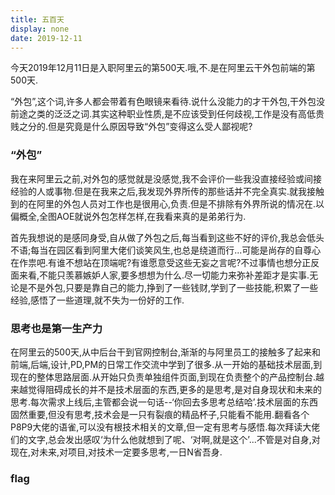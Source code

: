 ```yaml
---
title: 五百天
display: none
date: 2019-12-11
---
```



今天2019年12月11日是入职阿里云的第500天.哦,不.是在阿里云干外包前端的第500天.

“外包”,这个词,许多人都会带着有色眼镜来看待.说什么没能力的才干外包,干外包没前途之类的泛泛之词.其实这种职业性质,是不应该受到任何歧视,工作是没有高低贵贱之分的.但是究竟是什么原因导致“外包”变得这么受人鄙视呢?
### “外包”
我在来阿里云之前,对外包的感觉就是没感觉,我不会评价一些我没直接经验或间接经验的人或事物.但是在我来之后,我发现外界所传的那些话并不完全真实.就我接触到的在阿里的外包人员对工作也是很用心,负责.但是不排除有外界所说的情况在.以偏概全,全图AOE就说外包怎样怎样,在我看来真的是弟弟行为.

首先我想说的是感同身受,自从做了外包之后,每当看到这些不好的评价,我总会低头不语;每当在园区看到阿里大佬们谈笑风生,也总是绕道而行...可能是尚存的自尊心在作祟吧.有谁不想站在顶端呢?有谁愿意受这些无妄之言呢?不过事情也想分正反面来看,不能只羡慕嫉妒人家,要多想想为什么.尽一切能力来弥补差距才是实事.无论是不是外包,只要是靠自己的能力,挣到了一些钱财,学到了一些技能,积累了一些经验,感悟了一些道理,就不失为一份好的工作.

### 思考也是第一生产力
在阿里云的500天,从中后台干到官网控制台,渐渐的与阿里员工的接触多了起来和前端,后端,设计,PD,PM的日常工作交流中学到了很多.从一开始的基础技术层面,到现在的整体思路层面.从开始只负责单独组件页面,到现在负责整个的产品控制台.越来越觉得阻碍成长的并不是技术层面的东西,更多的是思考,是对自身现状和未来的思考.每次需求上线后,主管都会说一句话--‘你回去多思考总结哈’.技术层面的东西固然重要,但没有思考,技术会是一只有裂痕的精品杯子,只能看不能用.翻看各个P8P9大佬的语雀,可以没有根技术相关的文章,但一定有思考与感悟.每次拜读大佬们的文字,总会发出感叹‘为什么他就想到了呢、‘对啊,就是这个’...不管是对自身,对现在,对未来,对项目,对技术一定要多思考,一日N省吾身.

### flag